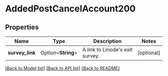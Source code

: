 # AddedPostCancelAccount200

## Properties

Name | Type | Description | Notes
------------ | ------------- | ------------- | -------------
**survey_link** | Option<**String**> | A link to Linode's exit survey. | [optional]

[[Back to Model list]](../README.md#documentation-for-models) [[Back to API list]](../README.md#documentation-for-api-endpoints) [[Back to README]](../README.md)


